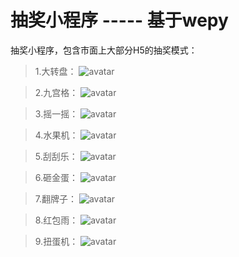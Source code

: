 # 抽奖小程序 ----- 基于wepy
抽奖小程序，包含市面上大部分H5的抽奖模式：

>1.大转盘：
![avatar](http://p3psczqxy.bkt.clouddn.com/turntable_set.png)

>2.九宫格：
![avatar](http://p3psczqxy.bkt.clouddn.com/sudoku_set.png)

>3.摇一摇：
![avatar](http://p3psczqxy.bkt.clouddn.com/yaoyiyao_set.png)

>4.水果机：
![avatar](http://p3psczqxy.bkt.clouddn.com/sgj_set.png)

>5.刮刮乐：
![avatar](http://p3psczqxy.bkt.clouddn.com/ggl_set.png)

>6.砸金蛋：
![avatar](http://p3psczqxy.bkt.clouddn.com/zjd_set.png)

>7.翻牌子：
![avatar](http://p3psczqxy.bkt.clouddn.com/fpz_set.png)

>8.红包雨：
![avatar](http://p3psczqxy.bkt.clouddn.com/hby_set.png)

>9.扭蛋机：
![avatar](http://p3psczqxy.bkt.clouddn.com/ndcj_set.png)
